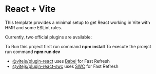 # React + Vite

This template provides a minimal setup to get React working in Vite with HMR and some ESLint rules.

Currently, two official plugins are available:

To Run this project first run command **npm install**
To execute the proejct run command **npm run dev**

- [@vitejs/plugin-react](https://github.com/vitejs/vite-plugin-react/blob/main/packages/plugin-react/README.md) uses [Babel](https://babeljs.io/) for Fast Refresh
- [@vitejs/plugin-react-swc](https://github.com/vitejs/vite-plugin-react-swc) uses [SWC](https://swc.rs/) for Fast Refresh
